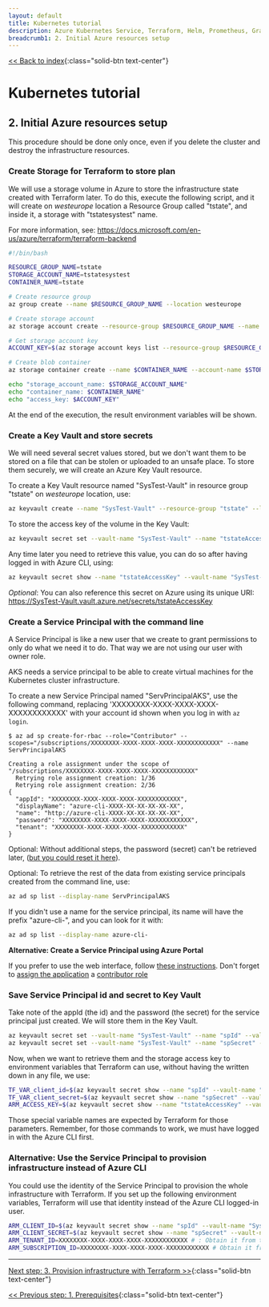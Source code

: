 ```yaml
---
layout: default
title: Kubernetes tutorial
description: Azure Kubernetes Service, Terraform, Helm, Prometheus, Grafana, Skaffold
breadcrumb1: 2. Initial Azure resources setup
---
```

[<< Back to index](../){:class="solid-btn text-center"}

# Kubernetes tutorial

## 2. Initial Azure resources setup

This procedure should be done only once, even if you delete the cluster and destroy the infrastructure resources.

### Create Storage for Terraform to store plan

We will use a storage volume in Azure to store the infrastructure state created with Terraform later. To do this, execute the following script, and it will create on _westeurope_ location a Resource Group called "tstate", and inside it, a storage with "tstatesystest" name.

For more information, see: https://docs.microsoft.com/en-us/azure/terraform/terraform-backend

```bash
#!/bin/bash

RESOURCE_GROUP_NAME=tstate
STORAGE_ACCOUNT_NAME=tstatesystest
CONTAINER_NAME=tstate

# Create resource group
az group create --name $RESOURCE_GROUP_NAME --location westeurope

# Create storage account
az storage account create --resource-group $RESOURCE_GROUP_NAME --name $STORAGE_ACCOUNT_NAME --sku Standard_LRS --encryption-services blob

# Get storage account key
ACCOUNT_KEY=$(az storage account keys list --resource-group $RESOURCE_GROUP_NAME --account-name $STORAGE_ACCOUNT_NAME --query [0].value -o tsv)

# Create blob container
az storage container create --name $CONTAINER_NAME --account-name $STORAGE_ACCOUNT_NAME --account-key $ACCOUNT_KEY

echo "storage_account_name: $STORAGE_ACCOUNT_NAME"
echo "container_name: $CONTAINER_NAME"
echo "access_key: $ACCOUNT_KEY"
```

At the end of the execution, the result environment variables will be shown.

### Create a Key Vault and store secrets

We will need several secret values stored, but we don't want them to be stored on a file that can be stolen or uploaded to an unsafe place. To store them securely, we will create an Azure Key Vault resource.

To create a Key Vault resource named "SysTest-Vault" in resource group "tstate" on _westeurope_ location, use:

```bash
az keyvault create --name "SysTest-Vault" --resource-group "tstate" --location westeurope
```

To store the access key of the volume in the Key Vault:

```bash
az keyvault secret set --vault-name "SysTest-Vault" --name "tstateAccessKey" --value $ACCOUNT_KEY
```

Any time later you need to retrieve this value, you can do so after having logged in with Azure CLI, using:

```bash
az keyvault secret show --name "tstateAccessKey" --vault-name "SysTest-Vault" --query value -o tsv
```

_Optional_: You can also reference this secret on Azure using its unique URI:  
https://SysTest-Vault.vault.azure.net/secrets/tstateAccessKey 


### Create a Service Principal with the command line

A Service Principal is like a new user that we create to grant permissions to only do what we need it to do. That way we are not using our user with owner role. 

AKS needs a service principal to be able to create virtual machines for the Kubernetes cluster infrastructure.

To create a new Service Principal named "ServPrincipalAKS", use the following command, replacing 'XXXXXXXX-XXXX-XXXX-XXXX-XXXXXXXXXXXX' with your account id shown when you log in with `az login`.

```console
$ az ad sp create-for-rbac --role="Contributor" --scopes="/subscriptions/XXXXXXXX-XXXX-XXXX-XXXX-XXXXXXXXXXXX" --name ServPrincipalAKS

Creating a role assignment under the scope of "/subscriptions/XXXXXXXX-XXXX-XXXX-XXXX-XXXXXXXXXXXX"
  Retrying role assignment creation: 1/36
  Retrying role assignment creation: 2/36
{
  "appId": "XXXXXXXX-XXXX-XXXX-XXXX-XXXXXXXXXXXX",
  "displayName": "azure-cli-XXXX-XX-XX-XX-XX-XX",
  "name": "http://azure-cli-XXXX-XX-XX-XX-XX-XX",
  "password": "XXXXXXXX-XXXX-XXXX-XXXX-XXXXXXXXXXXX",
  "tenant": "XXXXXXXX-XXXX-XXXX-XXXX-XXXXXXXXXXXX"
}
```

Optional: Without additional steps, the password (secret) can't be retrieved later, ([but you could reset it here](https://docs.microsoft.com/en-us/cli/azure/create-an-azure-service-principal-azure-cli?view=azure-cli-latest#reset-credentials)).

Optional: To retrieve the rest of the data from existing service principals created from the command line, use:

```bash
az ad sp list --display-name ServPrincipalAKS
```

If you didn't use a name for the service principal, its name will have the prefix "azure-cli-", and you can look for it with:

```bash
az ad sp list --display-name azure-cli-
```

**Alternative: Create a Service Principal using Azure Portal** 

If you prefer to use the web interface, follow [these instructions](https://docs.microsoft.com/en-us/azure/active-directory/develop/howto-create-service-principal-portal). Don't forget to [assign the application](https://docs.microsoft.com/en-us/azure/active-directory/develop/howto-create-service-principal-portal#assign-the-application-to-a-role) a [contributor role](https://docs.microsoft.com/en-us/azure/role-based-access-control/built-in-roles)

### Save Service Principal id and secret to Key Vault

Take note of the appId (the id) and the password (the secret) for the service principal just created. We will store them in the Key Vault. 

```bash
az keyvault secret set --vault-name "SysTest-Vault" --name "spId" --value "XXXXXXXX-XXXX-XXXX-XXXX-XXXXXXXXXXXX"
az keyvault secret set --vault-name "SysTest-Vault" --name "spSecret" --value "XXXXXXXX-XXXX-XXXX-XXXX-XXXXXXXXXXXX"
```

Now, when we want to retrieve them and the storage access key to environment variables that Terraform can use, without having the written down in any file, we use:

```bash
TF_VAR_client_id=$(az keyvault secret show --name "spId" --vault-name "SysTest-Vault" --query value -o tsv)
TF_VAR_client_secret=$(az keyvault secret show --name "spSecret" --vault-name "SysTest-Vault" --query value -o tsv)
ARM_ACCESS_KEY=$(az keyvault secret show --name "tstateAccessKey" --vault-name "SysTest-Vault" --query value -o tsv)
```

Those special variable names are expected by Terraform for those parameters. Remember, for those commands to work, we must have logged in with the Azure CLI first.

### Alternative: Use the Service Principal to provision infrastructure instead of Azure CLI

You could use the identity of the Service Principal to provision the whole infrastructure with Terraform.
If you set up the following environment variables, Terraform will use that identity instead of the Azure CLI logged-in user.

```bash
ARM_CLIENT_ID=$(az keyvault secret show --name "spId" --vault-name "SysTest-Vault" --query value -o tsv)
ARM_CLIENT_SECRET=$(az keyvault secret show --name "spSecret" --vault-name "SysTest-Vault" --query value -o tsv)
ARM_TENANT_ID=XXXXXXXX-XXXX-XXXX-XXXX-XXXXXXXXXXXX # : Obtain it from the account info on login
ARM_SUBSCRIPTION_ID=XXXXXXXX-XXXX-XXXX-XXXX-XXXXXXXXXXXX # Obtain it from the account info on login
```


---
[Next step: 3. Provision infrastructure with Terraform >>](../docs/03_infra_terraform.md){:class="solid-btn text-center"}    

[<< Previous step: 1. Prerequisites](../docs/01_prerequisites.md){:class="solid-btn text-center"}    

